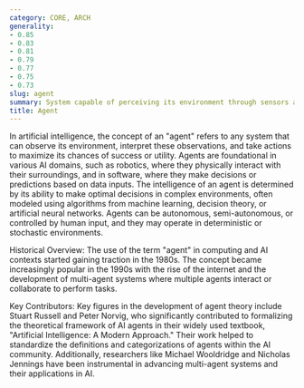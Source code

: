 ```yaml
---
category: CORE, ARCH
generality:
- 0.85
- 0.83
- 0.81
- 0.79
- 0.77
- 0.75
- 0.73
slug: agent
summary: System capable of perceiving its environment through sensors and acting upon that environment to achieve specific goals.
title: Agent
---
```


In artificial intelligence, the concept of an "agent" refers to any system that can observe its environment, interpret these observations, and take actions to maximize its chances of success or utility. Agents are foundational in various AI domains, such as robotics, where they physically interact with their surroundings, and in software, where they make decisions or predictions based on data inputs. The intelligence of an agent is determined by its ability to make optimal decisions in complex environments, often modeled using algorithms from machine learning, decision theory, or artificial neural networks. Agents can be autonomous, semi-autonomous, or controlled by human input, and they may operate in deterministic or stochastic environments.

Historical Overview:
The use of the term "agent" in computing and AI contexts started gaining traction in the 1980s. The concept became increasingly popular in the 1990s with the rise of the internet and the development of multi-agent systems where multiple agents interact or collaborate to perform tasks.

Key Contributors:
Key figures in the development of agent theory include Stuart Russell and Peter Norvig, who significantly contributed to formalizing the theoretical framework of AI agents in their widely used textbook, "Artificial Intelligence: A Modern Approach." Their work helped to standardize the definitions and categorizations of agents within the AI community. Additionally, researchers like Michael Wooldridge and Nicholas Jennings have been instrumental in advancing multi-agent systems and their applications in AI.